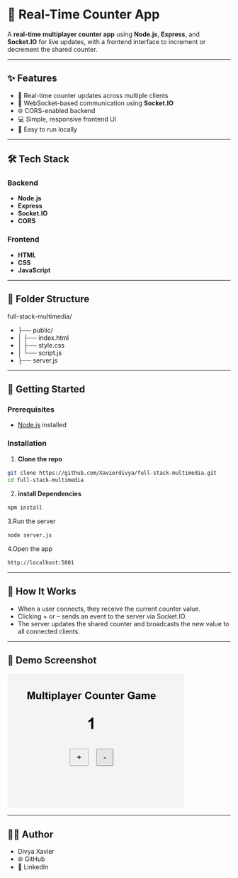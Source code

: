 # 🔄 Real-Time Counter App

A **real-time multiplayer counter app** using **Node.js**, **Express**, and **Socket.IO** for live updates, with a frontend interface to increment or decrement the shared counter.

---

## ✨ Features

- 🔁 Real-time counter updates across multiple clients
- 📡 WebSocket-based communication using **Socket.IO**
- 🌐 CORS-enabled backend
- 💻 Simple, responsive frontend UI
- 🚀 Easy to run locally

---

## 🛠️ Tech Stack

### Backend
- **Node.js**
- **Express**
- **Socket.IO**
- **CORS**

### Frontend
- **HTML**
- **CSS**
- **JavaScript**

---

## 📁 Folder Structure

full-stack-multimedia/
- ├── public/
- │ ├── index.html
- │ ├── style.css
- │ └── script.js
- ├── server.js

---

## 🚀 Getting Started

### Prerequisites

- [Node.js](https://nodejs.org/) installed

### Installation

1. **Clone the repo**
```bash
git clone https://github.com/Xavierdivya/full-stack-multimedia.git
cd full-stack-multimedia
```
2. **install Dependencies**
```bash
npm install
```
3.Run the server
```bash
node server.js
```
4.Open the app
```bash
http://localhost:5001
```

---

## 🧠 How It Works

- When a user connects, they receive the current counter value.
- Clicking + or – sends an event to the server via Socket.IO.
- The server updates the shared counter and broadcasts the new value to all connected clients.

---

## 📸 Demo Screenshot

<img src="screenshot.png" alt="Multiplayer Counter App" width="400"/>


---

## 🙋‍♀️ Author
- Divya Xavier
- 🌐 GitHub
- 💼 LinkedIn

